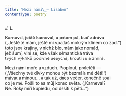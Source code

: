 ```yaml
---
title: "Mezi námi\_— Lisabon"
contentType: poetry
---
```


<section>

_J. L._

Karneval, ještě karneval, a potom pá, buď zdráva —  
(„Ještě tě mám, ještě mi vpadáš mokrým klínem do zad.“)  
toto jsou krajiny, v nichž bloumám jako nomád,  
jež šumí, vlní se, kde však sémantická tráva  
tvých výkřiků podivně sesychá, kroutí se a zmírá.

Mezi námi moře a vzduch. Proplout, proletěti —  
(„Všechny tvé dívky mohou být bezmála mé děti!“)  
mávat a minout… a tak už, dnes večer, konečně sbal  
co je mé. Pošli to na můj konec světa. („Karneval?  
Ne. Roky míří kupředu, od desíti k pěti…“)

</section>
